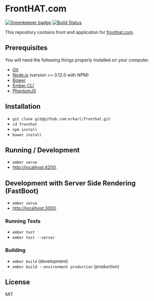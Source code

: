
# FrontHAT.com
[![Greenkeeper badge](https://badges.greenkeeper.io/erkarl/fronthat.svg)](https://greenkeeper.io/)
[![Build Status](https://travis-ci.org/erkarl/fronthat.svg?branch=master)](https://travis-ci.org/erkarl/fronthat)

This repository contains front end application for [fronthat.com](https://fronthat.com).

## Prerequisites

You will need the following things properly installed on your computer.

* [Git](https://git-scm.com/)
* [Node.js](https://nodejs.org/) (version >= 0.12.0 with NPM)
* [Bower](https://bower.io/)
* [Ember CLI](https://ember-cli.com/)
* [PhantomJS](http://phantomjs.org/)

## Installation

* `git clone git@github.com:erkarl/fronthat.git`
* `cd fronthat`
* `npm install`
* `bower install`

## Running / Development

* `ember serve`
* [http://localhost:4200](http://localhost:4200).

## Development with Server Side Rendering (FastBoot)

* `ember serve`
* [http://localhost:3000](http://localhost:3000).

### Running Tests

* `ember test`
* `ember test --server`

### Building

* `ember build` (development)
* `ember build --environment production` (production)

## License

MIT
